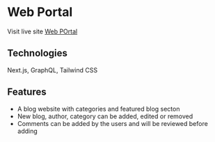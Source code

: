 # Web Portal
Visit live site [Web POrtal](https://web-porta.vercel.app/)
## Technologies
Next.js, GraphQL, Tailwind CSS

## Features
- A blog website with categories and featured blog secton
- New blog, author, category can be added, edited or removed
- Comments can be added by the users and will be reviewed before adding
